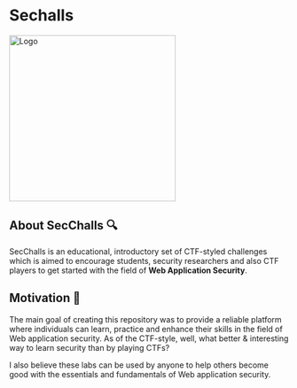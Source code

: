 # Sechalls

<img src="images/logo.ong" width="300" height="300" alt="Logo" class="center">


## **About SecChalls** :mag:

SecChalls is an educational, introductory set of CTF-styled challenges which is aimed to encourage students, security researchers and also CTF players to get started with the field of **Web Application Security**.

## **Motivation** :dart:

The main goal of creating this repository was to provide a reliable platform where individuals can learn, practice and enhance their skills in the field of Web application security. As of the CTF-style, well, what better & interesting way to learn security than by playing CTFs?

I also believe these labs can be used by anyone to help others become good with the essentials and fundamentals of Web application security.


